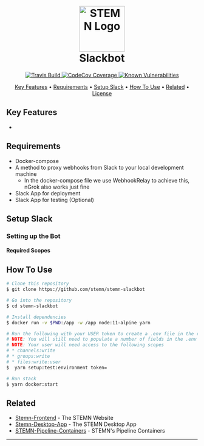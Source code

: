 
<h1 align="center">
  <br>
  <a href="https://www.stemn.com/"><img src="docs/astronaut.svg" alt="STEMN Logo" width="120"></a>
  <br>
  Slackbot
  <br>
</h1>

<p align="center">
  <a href="https://travis-ci.org/stemn/stemn-slackbot.svg?branch=master">
    <img src="https://travis-ci.org/stemn/stemn-slackbot.svg?branch=master"
         alt="Travis Build">
  </a>
  <a href="https://codecov.io/gh/stemn/stemn-slackbot">
    <img src="https://codecov.io/gh/stemn/stemn-slackbot/branch/master/graph/badge.svg" alt="CodeCov Coverage">
  </a>
  <a href="https://snyk.io/test/github/stemn/stemn-slackbot?targetFile=package.json">
    <img src="https://snyk.io/test/github/stemn/stemn-slackbot/badge.svg?targetFile=package.json" alt="Known Vulnerabilities" data-canonical-src="https://snyk.io/test/github/stemn/stemn-slackbot?targetFile=package.json" style="max-width:100%;">
  </a>
</p>

<p align="center">
  <a href="#key-features">Key Features</a> •
  <a href="#requirements">Requirements</a> •
  <a href="#setup-slack">Setup Slack</a> •
  <a href="#how-to-use">How To Use</a> •
  <a href="#related">Related</a> •
  <a href="#license">License</a>
</p>

## Key Features

*

## Requirements
* Docker-compose
* A method to proxy webhooks from Slack to your local development machine
  - In the docker-compose file we use WebhookRelay to achieve this, nGrok also works just fine
* Slack App for deployment
* Slack App for testing (Optional)

## Setup Slack

### Setting up the Bot

#### Required Scopes


## How To Use

```bash
# Clone this repository
$ git clone https://github.com/stemn/stemn-slackbot

# Go into the repository
$ cd stemn-slackbot

# Install dependencies
$ docker run -v $PWD:/app -w /app node:11-alpine yarn

# Run the following with your USER token to create a .env file in the root directory
# NOTE: You will still need to populate a number of fields in the .env file
# NOTE: Your user will need access to the following scopes
# * channels:write
# * groups:write
# * files:write:user
$  yarn setup:test:environment token=

# Run stack
$ yarn docker:start
```

## Related

* [Stemn-Frontend](https://github.com/stemn/stemn-frontend) - The STEMN Website
* [Stemn-Desktop-App](https://github.com/stemn/stemn-desktop) - The STEMN Desktop App
* [STEMN-Pipeline-Containers](https://github.com/stemn/stemn-pipeline-containers) - STEMN's Pipeline Containers

---
